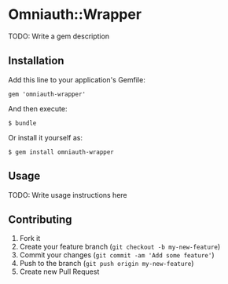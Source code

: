 # Omniauth::Wrapper

TODO: Write a gem description

## Installation

Add this line to your application's Gemfile:

    gem 'omniauth-wrapper'

And then execute:

    $ bundle

Or install it yourself as:

    $ gem install omniauth-wrapper

## Usage

TODO: Write usage instructions here

## Contributing

1. Fork it
2. Create your feature branch (`git checkout -b my-new-feature`)
3. Commit your changes (`git commit -am 'Add some feature'`)
4. Push to the branch (`git push origin my-new-feature`)
5. Create new Pull Request
